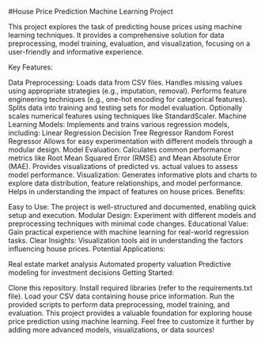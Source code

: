 #House Price Prediction Machine Learning Project

This project explores the task of predicting house prices using machine learning techniques. It provides a comprehensive solution for data preprocessing, model training, evaluation, and visualization, focusing on a user-friendly and informative experience.

Key Features:

Data Preprocessing:
Loads data from CSV files.
Handles missing values using appropriate strategies (e.g., imputation, removal).
Performs feature engineering techniques (e.g., one-hot encoding for categorical features).
Splits data into training and testing sets for model evaluation.
Optionally scales numerical features using techniques like StandardScaler.
Machine Learning Models:
Implements and trains various regression models, including:
Linear Regression
Decision Tree Regressor
Random Forest Regressor
Allows for easy experimentation with different models through a modular design.
Model Evaluation:
Calculates common performance metrics like Root Mean Squared Error (RMSE) and Mean Absolute Error (MAE).
Provides visualizations of predicted vs. actual values to assess model performance.
Visualization:
Generates informative plots and charts to explore data distribution, feature relationships, and model performance.
Helps in understanding the impact of features on house prices.
Benefits:

Easy to Use: The project is well-structured and documented, enabling quick setup and execution.
Modular Design: Experiment with different models and preprocessing techniques with minimal code changes.
Educational Value: Gain practical experience with machine learning for real-world regression tasks.
Clear Insights: Visualization tools aid in understanding the factors influencing house prices.
Potential Applications:

Real estate market analysis
Automated property valuation
Predictive modeling for investment decisions
Getting Started:

Clone this repository.
Install required libraries (refer to the requirements.txt file).
Load your CSV data containing house price information.
Run the provided scripts to perform data preprocessing, model training, and evaluation.
This project provides a valuable foundation for exploring house price prediction using machine learning. Feel free to customize it further by adding more advanced models, visualizations, or data sources!
